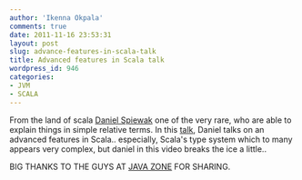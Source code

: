 ```yaml
---
author: 'Ikenna Okpala'
comments: true
date: 2011-11-16 23:53:31
layout: post
slug: advance-features-in-scala-talk
title: Advanced features in Scala talk
wordpress_id: 946
categories:
- JVM
- SCALA
---
```


From the land of scala [Daniel Spiewak](http://www.codecommit.com/blog/) one of the very rare, who are able to explain things in simple relative terms. In this [talk](http://vimeo.com/28793245), Daniel talks on an advanced features in Scala.. especially, Scala's type system which to many appears very complex, but daniel in this video breaks the ice a little..

<!--more-->

BIG THANKS TO THE GUYS AT [JAVA ZONE](http://jz11.java.no/news.html) FOR SHARING.
